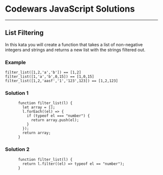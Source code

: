 # Codewars JavaScript Solutions

---

## List Filtering

In this kata you will create a function that takes a list of non-negative integers
and strings and returns a new list with the strings filtered out.

### Example

```
filter_list([1,2,'a','b']) == [1,2]
filter_list([1,'a','b',0,15]) == [1,0,15]
filter_list([1,2,'aasf','1','123',123]) == [1,2,123]
```

### Solution 1

```
      function filter_list(l) {
        let array = [];
        l.forEach((el) => {
          if (typeof el === "number") {
            return array.push(el);
          }
        });
        return array;
      }
```

### Solution 2

```
      function filter_list(l) {
        return l.filter((el) => typeof el == "number");
      }
```
